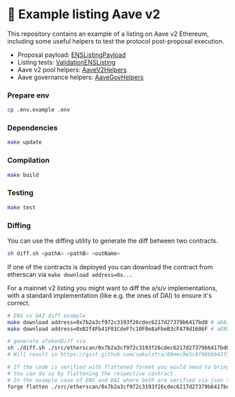 # :ghost: Example listing Aave v2

This repository contains an example of a listing on Aave v2 Ethereum, including some useful helpers to test the protocol post-proposal execution.

- Proposal payload: [ENSListingPayload](./src/ENSListingPayload.sol)
- Listing tests: [ValidationENSListing](./src/test/ValidationENSListing.sol)
- Aave v2 pool helpers: [AaveV2Helpers](./src/test/utils/AaveV2Helpers.sol)
- Aave governance helpers: [AaveGovHelpers](./src/test/utils/AaveGovHelpers.sol)

### Prepare env

```sh
cp .env.example .env
```

### Dependencies

```sh
make update
```

### Compilation

```sh
make build
```

### Testing

```sh
make test
```

### Diffing

You can use the diffing utility to generate the diff between two contracts.

```sh
sh diff.sh <pathA> <pathB> <outName>
```

If one of the contracts is deployed you can download the contract from etherscan via `make download address=0x...`

For a mainnet v2 listing you might want to diff the a/s/v implementations, with a standard implementation (like e.g. the ones of DAI) to ensure it's correct.

```sh
# ENS vs DAI diff example
make download address=0x7b2a3cf972c3193f26cdec6217d27379b6417bd0 # aDAI impl
make download address=0xB2f4Fb41F01CdeF7c10F0e8aFbeB3cFA79d1686F # aENS impl

# generate aTokenDiff via
sh ./diff.sh ./src/etherscan/0x7b2a3cf972c3193f26cdec6217d27379b6417bd0 ./src/etherscan/0xB2f4Fb41F01CdeF7c10F0e8aFbeB3cFA79d1686F aTokenDiff
# Will result in https://gist.github.com/sakulstra/80eec9e5c8f08bbb43f577448524503f

# If the code is verified with flattened format you would need to bring the contracts in a similar format.
# You can do so by flattening the respective contract.
# In the example case of ENS and DAI where both are verified via json this method should not be used.
forge flatten ./src/etherscan/0x7b2a3cf972c3193f26cdec6217d27379b6417bd0/AToken/@aave/protocol-v2/contracts/protocol/tokenization/AToken.sol --output ./src/etherscan/0x7b2a3cf972c3193f26cdec6217d27379b6417bd0/Flattened.sol
```
